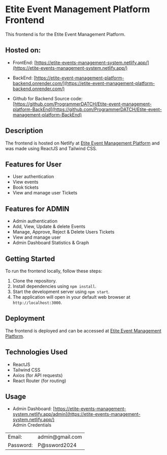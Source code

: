 # Etite Event Management Platform Frontend

This frontend is for the Etite Event Management Platform.

## Hosted on:
- FrontEnd: [https://etite-events-management-system.netlify.app/](https://etite-events-management-system.netlify.app/)

- BackEnd: [https://etite-event-management-platform-backend.onrender.com/](https://etite-event-management-platform-backend.onrender.com/)

- Github for Backend Source code: [https://github.com/ProgrammerDATCH/Etite-event-management-platform-BackEnd](https://github.com/ProgrammerDATCH/Etite-event-management-platform-BackEnd)

## Description

The frontend is hosted on Netlify at [Etite Event Management Platform](https://etite-events-management-system.netlify.app/) and was made using ReactJS and Tailwind CSS.

## Features for User

- User authentication
- View events
- Book tickets
- View and manage user Tickets

## Features for ADMIN

- Admin authentication
- Add, View, Update & delete Events
- Manage, Approve, Reject & Delete Users Tickets
- View and manage user
- Admin Dashboard Statistics & Graph

## Getting Started

To run the frontend locally, follow these steps:

1. Clone the repository.
2. Install dependencies using `npm install`.
3. Start the development server using `npm start`.
4. The application will open in your default web browser at `http://localhost:3000`.

## Deployment

The frontend is deployed and can be accessed at [Etite Event Management Platform](https://etite-events-management-platform.netlify.app).

## Technologies Used

- ReactJS
- Tailwind CSS
- Axios (for API requests)
- React Router (for routing)

## Usage
- Admin Dashboard: [https://etite-events-management-system.netlify.app/admin](https://etite-events-management-system.netlify.app/)
<br>Admin Credentials
<table>
    <tr><td>Email:</td><td>admin@gmail.com</td></tr>
    <tr><td>Password:</td><td>P@ssword2024</td></tr>
</table>
 